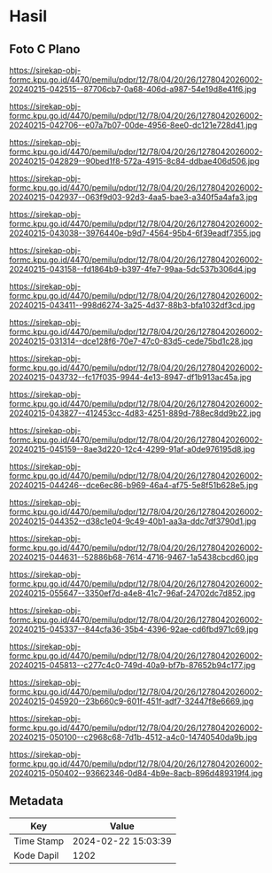 # Hasil

## Foto C Plano

https://sirekap-obj-formc.kpu.go.id/4470/pemilu/pdpr/12/78/04/20/26/1278042026002-20240215-042515--87706cb7-0a68-406d-a987-54e19d8e41f6.jpg

https://sirekap-obj-formc.kpu.go.id/4470/pemilu/pdpr/12/78/04/20/26/1278042026002-20240215-042706--e07a7b07-00de-4956-8ee0-dc121e728d41.jpg

https://sirekap-obj-formc.kpu.go.id/4470/pemilu/pdpr/12/78/04/20/26/1278042026002-20240215-042829--90bed1f8-572a-4915-8c84-ddbae406d506.jpg

https://sirekap-obj-formc.kpu.go.id/4470/pemilu/pdpr/12/78/04/20/26/1278042026002-20240215-042937--063f9d03-92d3-4aa5-bae3-a340f5a4afa3.jpg

https://sirekap-obj-formc.kpu.go.id/4470/pemilu/pdpr/12/78/04/20/26/1278042026002-20240215-043038--3976440e-b9d7-4564-95b4-6f39eadf7355.jpg

https://sirekap-obj-formc.kpu.go.id/4470/pemilu/pdpr/12/78/04/20/26/1278042026002-20240215-043158--fd1864b9-b397-4fe7-99aa-5dc537b306d4.jpg

https://sirekap-obj-formc.kpu.go.id/4470/pemilu/pdpr/12/78/04/20/26/1278042026002-20240215-043411--998d6274-3a25-4d37-88b3-bfa1032df3cd.jpg

https://sirekap-obj-formc.kpu.go.id/4470/pemilu/pdpr/12/78/04/20/26/1278042026002-20240215-031314--dce128f6-70e7-47c0-83d5-cede75bd1c28.jpg

https://sirekap-obj-formc.kpu.go.id/4470/pemilu/pdpr/12/78/04/20/26/1278042026002-20240215-043732--fc17f035-9944-4e13-8947-df1b913ac45a.jpg

https://sirekap-obj-formc.kpu.go.id/4470/pemilu/pdpr/12/78/04/20/26/1278042026002-20240215-043827--412453cc-4d83-4251-889d-788ec8dd9b22.jpg

https://sirekap-obj-formc.kpu.go.id/4470/pemilu/pdpr/12/78/04/20/26/1278042026002-20240215-045159--8ae3d220-12c4-4299-91af-a0de976195d8.jpg

https://sirekap-obj-formc.kpu.go.id/4470/pemilu/pdpr/12/78/04/20/26/1278042026002-20240215-044246--dce6ec86-b969-46a4-af75-5e8f51b628e5.jpg

https://sirekap-obj-formc.kpu.go.id/4470/pemilu/pdpr/12/78/04/20/26/1278042026002-20240215-044352--d38c1e04-9c49-40b1-aa3a-ddc7df3790d1.jpg

https://sirekap-obj-formc.kpu.go.id/4470/pemilu/pdpr/12/78/04/20/26/1278042026002-20240215-044631--52886b68-7614-4716-9467-1a5438cbcd60.jpg

https://sirekap-obj-formc.kpu.go.id/4470/pemilu/pdpr/12/78/04/20/26/1278042026002-20240215-055647--3350ef7d-a4e8-41c7-96af-24702dc7d852.jpg

https://sirekap-obj-formc.kpu.go.id/4470/pemilu/pdpr/12/78/04/20/26/1278042026002-20240215-045337--844cfa36-35b4-4396-92ae-cd6fbd971c69.jpg

https://sirekap-obj-formc.kpu.go.id/4470/pemilu/pdpr/12/78/04/20/26/1278042026002-20240215-045813--c277c4c0-749d-40a9-bf7b-87652b94c177.jpg

https://sirekap-obj-formc.kpu.go.id/4470/pemilu/pdpr/12/78/04/20/26/1278042026002-20240215-045920--23b660c9-601f-451f-adf7-32447f8e6669.jpg

https://sirekap-obj-formc.kpu.go.id/4470/pemilu/pdpr/12/78/04/20/26/1278042026002-20240215-050100--c2968c68-7d1b-4512-a4c0-14740540da9b.jpg

https://sirekap-obj-formc.kpu.go.id/4470/pemilu/pdpr/12/78/04/20/26/1278042026002-20240215-050402--93662346-0d84-4b9e-8acb-896d489319f4.jpg


## Metadata

| Key        | Value               |
| ---------- | ------------------- |
| Time Stamp | 2024-02-22 15:03:39 |
| Kode Dapil | 1202                |



